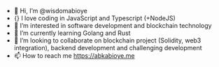 - 👋 Hi, I’m @wisdomabioye
- 󠁻{} I love coding in JavaScript and Typescript (+NodeJS)
- 👀 I’m interested in software development and blockchain technology
- 🌱 I’m currently learning Golang and Rust
- 💞️ I’m looking to collaborate on blockchain project (Solidity, web3 integration), backend development and challenging development
- 📫 How to reach me https://abkabioye.me

<!---
wisdomabioye/wisdomabioye is a ✨ special ✨ repository because its `README.md` (this file) appears on your GitHub profile.
You can click the Preview link to take a look at your changes.
--->
